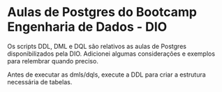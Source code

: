 # Aulas de Postgres do Bootcamp Engenharia de Dados - DIO

Os scripts DDL, DML e DQL são relativos as aulas de Postgres disponibilizados pela DIO. Adicionei algumas considerações e exemplos para relembrar quando preciso.

Antes de executar as dmls/dqls, execute a DDL para criar a estrutura necessária de tabelas.